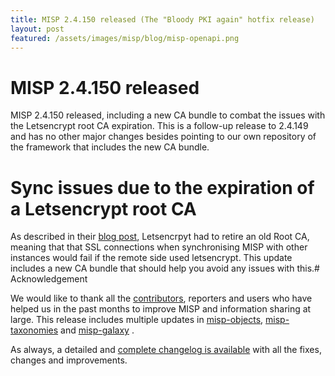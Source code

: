 ```yaml
---
title: MISP 2.4.150 released (The "Bloody PKI again" hotfix release)
layout: post
featured: /assets/images/misp/blog/misp-openapi.png
---
```


# MISP 2.4.150 released

MISP 2.4.150 released, including a new CA bundle to combat the issues with the Letsencrypt root CA expiration. This is a follow-up release to 2.4.149 and has no other major changes besides pointing to our own repository of the framework that includes the new CA bundle.

# Sync issues due to the expiration of a Letsencrypt root CA

As described in their [blog post](https://letsencrypt.org/docs/dst-root-ca-x3-expiration-september-2021/#:~:text=On%20September%2030%202021%2C%20there,accept%20your%20Let's%20Encrypt%20certificate), Letsencrpyt had to retire an old Root CA, meaning that that SSL connections when synchronising MISP with other instances would fail if the remote side used letsencrypt. This update includes a new CA bundle that should help you avoid any issues with this.# Acknowledgement

We would like to thank all the [contributors](https://www.misp-project.org/contributors), reporters and users who have helped us in the past months to improve MISP and information sharing at large. This release includes multiple updates in [misp-objects](https://www.misp-project.org/objects.html), [misp-taxonomies](https://www.misp-project.org/taxonomies.html) and [misp-galaxy](https://www.misp-project.org/galaxy.html)
.

As always, a detailed and [complete changelog is available](https://www.misp-project.org/Changelog.txt) with all the fixes, changes and improvements.

